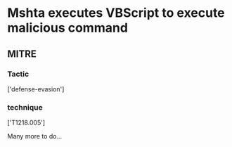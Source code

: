 # Mshta executes VBScript to execute malicious command

## MITRE

### Tactic
['defense-evasion']

### technique
['T1218.005']

Many more to do...
